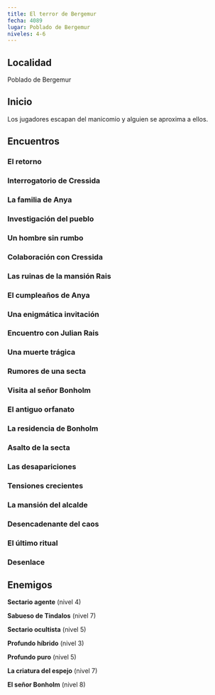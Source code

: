 ```yaml
---
title: El terror de Bergemur
fecha: 4089
lugar: Poblado de Bergemur
niveles: 4-6
---
```


## Localidad

Poblado de Bergemur

## Inicio

Los jugadores escapan del manicomio y alguien se aproxima a ellos.

## Encuentros

### El retorno

### Interrogatorio de Cressida

### La familia de Anya

### Investigación del pueblo

### Un hombre sin rumbo

### Colaboración con Cressida

### Las ruinas de la mansión Rais

### El cumpleaños de Anya

### Una enigmática invitación

### Encuentro con Julian Rais

### Una muerte trágica

### Rumores de una secta

### Visita al señor Bonholm

### El antiguo orfanato

### La residencia de Bonholm

### Asalto de la secta

### Las desapariciones

### Tensiones crecientes

### La mansión del alcalde

### Desencadenante del caos

### El último ritual

### Desenlace

## Enemigos

**Sectario agente** (nivel 4)

**Sabueso de Tindalos** (nivel 7)

**Sectario ocultista** (nivel 5)

**Profundo híbrido** (nivel 3)

**Profundo puro** (nivel 5)

**La criatura del espejo** (nivel 7)

**El señor Bonholm** (nivel 8)